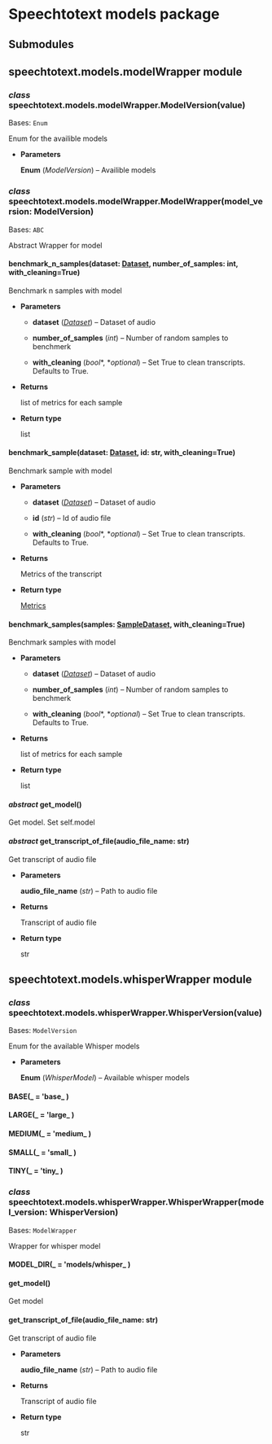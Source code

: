 # Speechtotext models package

## Submodules

## speechtotext.models.modelWrapper module


### _class_ speechtotext.models.modelWrapper.ModelVersion(value)
Bases: `Enum`

Enum for the availible models


* **Parameters**

    **Enum** (*ModelVersion*) – Availible models



### _class_ speechtotext.models.modelWrapper.ModelWrapper(model_version: ModelVersion)
Bases: `ABC`

Abstract Wrapper for model


#### benchmark_n_samples(dataset: [Dataset](../datasets.md#speechtotext.datasets.Dataset), number_of_samples: int, with_cleaning=True)
Benchmark n samples with model


* **Parameters**

    
    * **dataset** ([*Dataset*](../datasets.md#speechtotext.datasets.Dataset)) – Dataset of audio


    * **number_of_samples** (*int*) – Number of random samples to benchmerk


    * **with_cleaning** (*bool**, **optional*) – Set True to clean transcripts. Defaults to True.



* **Returns**

    list of metrics for each sample



* **Return type**

    list



#### benchmark_sample(dataset: [Dataset](../datasets.md#speechtotext.datasets.Dataset), id: str, with_cleaning=True)
Benchmark sample with model


* **Parameters**

    
    * **dataset** ([*Dataset*](../datasets.md#speechtotext.datasets.Dataset)) – Dataset of audio


    * **id** (*str*) – Id of audio file


    * **with_cleaning** (*bool**, **optional*) – Set True to clean transcripts. Defaults to True.



* **Returns**

    Metrics of the transcript



* **Return type**

    [Metrics](../metrics.md#speechtotext.metrics.Metrics)



#### benchmark_samples(samples: [SampleDataset](../datasets.md#speechtotext.datasets.SampleDataset), with_cleaning=True)
Benchmark samples with model


* **Parameters**

    
    * **dataset** ([*Dataset*](../datasets.md#speechtotext.datasets.Dataset)) – Dataset of audio


    * **number_of_samples** (*int*) – Number of random samples to benchmerk


    * **with_cleaning** (*bool**, **optional*) – Set True to clean transcripts. Defaults to True.



* **Returns**

    list of metrics for each sample



* **Return type**

    list



#### _abstract_ get_model()
Get model. Set self.model


#### _abstract_ get_transcript_of_file(audio_file_name: str)
Get transcript of audio file


* **Parameters**

    **audio_file_name** (*str*) – Path to audio file



* **Returns**

    Transcript of audio file



* **Return type**

    str


## speechtotext.models.whisperWrapper module


### _class_ speechtotext.models.whisperWrapper.WhisperVersion(value)
Bases: `ModelVersion`

Enum for the available Whisper models


* **Parameters**

    **Enum** (*WhisperModel*) – Available whisper models



#### BASE(_ = 'base_ )

#### LARGE(_ = 'large_ )

#### MEDIUM(_ = 'medium_ )

#### SMALL(_ = 'small_ )

#### TINY(_ = 'tiny_ )

### _class_ speechtotext.models.whisperWrapper.WhisperWrapper(model_version: WhisperVersion)
Bases: `ModelWrapper`

Wrapper for whisper model


#### MODEL_DIR(_ = 'models/whisper_ )

#### get_model()
Get model


#### get_transcript_of_file(audio_file_name: str)
Get transcript of audio file


* **Parameters**

    **audio_file_name** (*str*) – Path to audio file



* **Returns**

    Transcript of audio file



* **Return type**

    str

